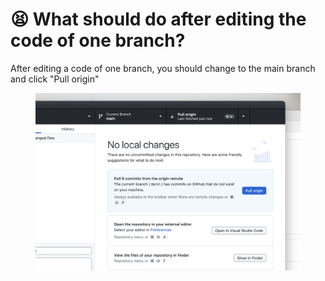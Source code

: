 # 😫 What should do after editing the code of one branch?

After editing a code of one branch, you should change to the main branch and click "Pull origin"

<div align="left">

<figure><img src="../.gitbook/assets/Screenshot 2023-06-02 at 5.07.16 pm.png" alt="" width="563"><figcaption></figcaption></figure>

</div>
